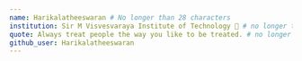```yaml
---
name: Harikalatheeswaran # No longer than 28 characters
institution: Sir M Visvesvaraya Institute of Technology 🚩 # no longer than 58 characters
quote: Always treat people the way you like to be treated. # no longer than 100 characters, avoid using quotes(") to guarantee the format remains the same.
github_user: Harikalatheeswaran
---
```

